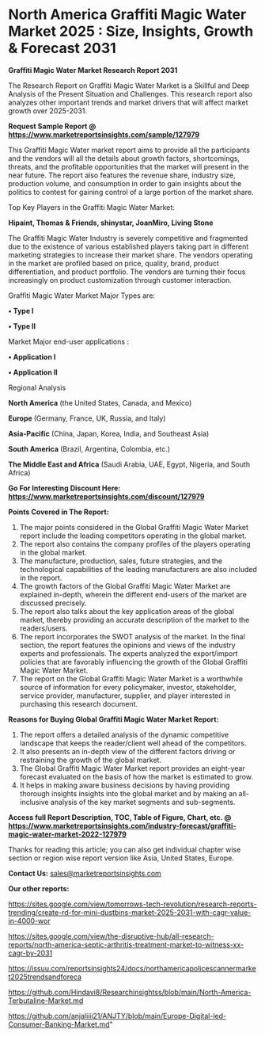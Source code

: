 # North America Graffiti Magic Water Market 2025 : Size, Insights, Growth & Forecast 2031

<strong>Graffiti Magic Water Market Research Report 2031</strong>

The Research Report on Graffiti Magic Water Market is a Skillful and Deep Analysis of the Present Situation and Challenges. This research report also analyzes other important trends and market drivers that will affect market growth over 2025-2031.

<strong>Request Sample Report @ <a href=https://www.marketreportsinsights.com/sample/127979>https://www.marketreportsinsights.com/sample/127979</a></strong>

This Graffiti Magic Water market report aims to provide all the participants and the vendors will all the details about growth factors, shortcomings, threats, and the profitable opportunities that the market will present in the near future. The report also features the revenue share, industry size, production volume, and consumption in order to gain insights about the politics to contest for gaining control of a large portion of the market share.

Top Key Players in the Graffiti Magic Water Market:

<strong>Hipaint, Thomas & Friends, shinystar, JoanMiro, Living Stone</strong>

The Graffiti Magic Water Industry is severely competitive and fragmented due to the existence of various established players taking part in different marketing strategies to increase their market share. The vendors operating in the market are profiled based on price, quality, brand, product differentiation, and product portfolio. The vendors are turning their focus increasingly on product customization through customer interaction.

Graffiti Magic Water Market Major Types are:

<strong>• Type I

• Type II</strong>

Market Major end-user applications :

<strong>• Application I

• Application II</strong>

Regional Analysis

</u><strong><b>North America</b></strong> (the United States, Canada, and Mexico)

<strong><b>Europe </b></strong>(Germany, France, UK, Russia, and Italy)

<strong><b>Asia-Pacific</b></strong> (China, Japan, Korea, India, and Southeast Asia)

<strong><b>South America</b></strong> (Brazil, Argentina, Colombia, etc.)

<strong><b>The Middle East and Africa</b></strong> (Saudi Arabia, UAE, Egypt, Nigeria, and South Africa)

<strong>Go For Interesting Discount Here: <a href=https://www.marketreportsinsights.com/discount/127979>https://www.marketreportsinsights.com/discount/127979</a></strong>

<strong>Points Covered in The Report:</strong>
<ol>
  <li>The major points considered in the Global Graffiti Magic Water Market report include the leading competitors operating in the global market.</li>
  <li>The report also contains the company profiles of the players operating in the global market.</li>
  <li>The manufacture, production, sales, future strategies, and the technological capabilities of the leading manufacturers are also included in the report.</li>
  <li>The growth factors of the Global Graffiti Magic Water Market are explained in-depth, wherein the different end-users of the market are discussed precisely.</li>
  <li>The report also talks about the key application areas of the global market, thereby providing an accurate description of the market to the readers/users.</li>
  <li>The report incorporates the SWOT analysis of the market. In the final section, the report features the opinions and views of the industry experts and professionals. The experts analyzed the export/import policies that are favorably influencing the growth of the Global Graffiti Magic Water Market.</li>
  <li>The report on the Global Graffiti Magic Water Market is a worthwhile source of information for every policymaker, investor, stakeholder, service provider, manufacturer, supplier, and player interested in purchasing this research document.</li>
</ol>
<strong>Reasons for Buying Global Graffiti Magic Water Market Report:</strong>

<ol>
  <li>The report offers a detailed analysis of the dynamic competitive landscape that keeps the reader/client well ahead of the competitors.</li>
  <li>It also presents an in-depth view of the different factors driving or restraining the growth of the global market.</li>
  <li>The Global Graffiti Magic Water Market report provides an eight-year forecast evaluated on the basis of how the market is estimated to grow.</li>
  <li>It helps in making aware business decisions by having providing thorough insights insights into the global market and by making an all-inclusive analysis of the key market segments and sub-segments.</li>
</ol>
<strong>Access full Report Description, TOC, Table of Figure, Chart, etc. @ <a href=https://www.marketreportsinsights.com/industry-forecast/graffiti-magic-water-market-2022-127979>https://www.marketreportsinsights.com/industry-forecast/graffiti-magic-water-market-2022-127979</a></strong>


Thanks for reading this article; you can also get individual chapter wise section or region wise report version like Asia, United States, Europe.

<strong>Contact Us:</strong>
sales@marketreportsinsights.com

<strong>Our other reports:</strong>

<a href=https://sites.google.com/view/tomorrows-tech-revolution/research-reports-trending/create-rd-for-mini-dustbins-market-2025-2031-with-cagr-value-in-4000-wor>https://sites.google.com/view/tomorrows-tech-revolution/research-reports-trending/create-rd-for-mini-dustbins-market-2025-2031-with-cagr-value-in-4000-wor</a>

<a href=https://sites.google.com/view/the-disruptive-hub/all-research-reports/north-america-septic-arthritis-treatment-market-to-witness-xx-cagr-by-2031>https://sites.google.com/view/the-disruptive-hub/all-research-reports/north-america-septic-arthritis-treatment-market-to-witness-xx-cagr-by-2031</a>

<a href=https://issuu.com/reportsinsights24/docs/northamericapolicescannermarket2025trendsandforeca>https://issuu.com/reportsinsights24/docs/northamericapolicescannermarket2025trendsandforeca</a>

<a href=https://github.com/Hindavi8/Researchinsightss/blob/main/North-America-Terbutaline-Market.md>https://github.com/Hindavi8/Researchinsightss/blob/main/North-America-Terbutaline-Market.md</a>

<a href=https://github.com/anjaliiii21/ANJTY/blob/main/Europe-Digital-led-Consumer-Banking-Market.md>https://github.com/anjaliiii21/ANJTY/blob/main/Europe-Digital-led-Consumer-Banking-Market.md</a>"
